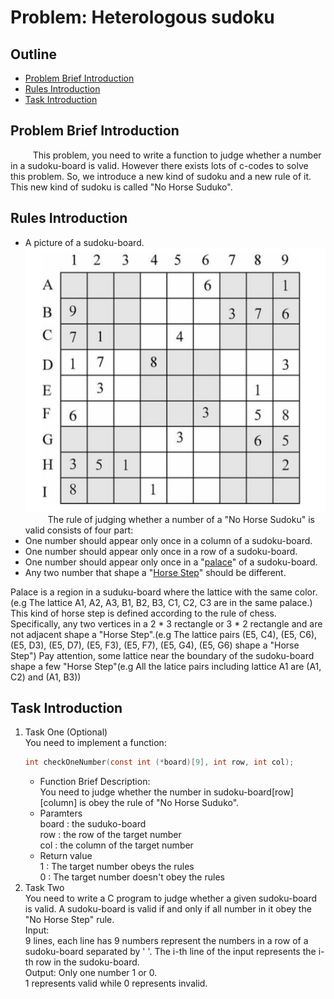# Problem: Heterologous sudoku

## Outline
- [Problem Brief Introduction](#problem-brief-introduction)
- [Rules Introduction](#rules-introduction)
- [Task Introduction](#task-introduction)

## Problem Brief Introduction 
$\qquad$ This problem, you need to write a function to judge whether a number in a sudoku-board is valid. However there exists lots of c-codes to solve this problem. So, we introduce a new kind of sudoku and a new rule of it. This new kind of sudoku is called "No Horse Suduko".  

## Rules Introduction
- A picture of a sudoku-board.  
![sudoku-board](./picture/%E6%95%B0%E7%8B%AC%E6%A3%8B%E7%9B%98.png)
$\qquad$ The rule of judging whether a number of a "No Horse Sudoku" is valid consists of four part:  
- One number should appear only once in a column of a sudoku-board.
- One number should appear only once in a row of a sudoku-board.
- One number should appear only once in a "[palace](#palace)" of a sudoku-board.
- Any two number that shape a "[Horse Step](#horse_step)" should be different.   
<span id = "palace">
Palace is a region in a suduku-board where the lattice with the same color. (e.g The lattice A1, A2, A3, B1, B2, B3, C1, C2, C3 are in the same palace.)
</span>  
<span id = "horse_step">
This kind of horse step is defined according to the rule of chess. Specifically, any two vertices in a 2 * 3 rectangle or 3 * 2 rectangle and are not adjacent shape a "Horse Step".(e.g The lattice pairs (E5, C4), (E5, C6), (E5, D3), (E5, D7), (E5, F3), (E5, F7), (E5, G4), (E5, G6) shape a "Horse Step")
Pay attention, some lattice near the boundary of the sudoku-board shape a few "Horse Step"(e.g All the latice pairs including lattice A1 are (A1, C2) and (A1, B3))
</span>

## Task Introduction
1. Task One (Optional)  
You need to implement a function:  
    ```c 
    int checkOneNumber(const int (*board)[9], int row, int col); 
    ```  
    - Function Brief Description:  
    You need to judge whether the number in sudoku-board\[row][column] is obey the rule of "No Horse Suduko".
    - Paramters  
    board : the suduko-board  
    row : the row of the target number  
    col : the column of the target number  
    - Return value  
    1 : The target number obeys the rules  
    0 : The target number doesn't obey the rules
2. Task Two  
You need to write a C program to judge whether a given sudoku-board is valid. A sudoku-board is valid if and only if all number in it obey the "No Horse Step" rule.  
Input:  
9 lines, each line has 9 numbers represent the numbers in a row of a sudoku-board separated by ' '. The i-th line  of the input represents the i-th row in the sudoku-board.  
Output:
Only one number 1 or 0.  
1 represents valid while 0 represents invalid.